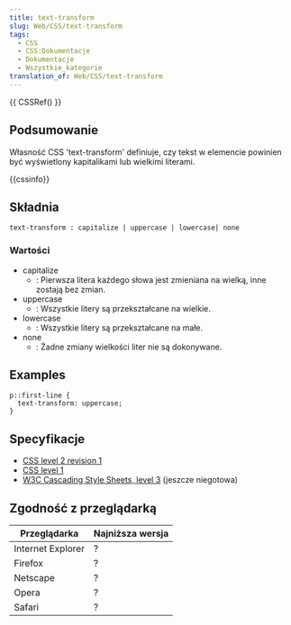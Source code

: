 ```yaml
---
title: text-transform
slug: Web/CSS/text-transform
tags:
  - CSS
  - CSS:Dokumentacje
  - Dokumentacje
  - Wszystkie_kategorie
translation_of: Web/CSS/text-transform
---
```

{{ CSSRef() }}

## Podsumowanie

Własność CSS 'text-transform' definiuje, czy tekst w elemencie powinien być wyświetlony kapitalikami lub wielkimi literami.

{{cssinfo}}

## Składnia

    text-transform : capitalize | uppercase | lowercase| none

### Wartości

- capitalize
  - : Pierwsza litera każdego słowa jest zmieniana na wielką, inne zostają bez zmian.
- uppercase
  - : Wszystkie litery są przekształcane na wielkie.
- lowercase
  - : Wszystkie litery są przekształcane na małe.
- none
  - : Żadne zmiany wielkości liter nie są dokonywane.

## Examples

    p::first-line {
      text-transform: uppercase;
    }

## Specyfikacje

- [CSS level 2 revision 1](http://www.w3.org/TR/CSS21/text.html#caps-prop)
- [CSS level 1](http://www.w3.org/TR/CSS1#text-transform)
- [W3C Cascading Style Sheets, level 3](http://www.w3.org/TR/css3-text/) (jeszcze niegotowa)

## Zgodność z przeglądarką

| Przeglądarka      | Najniższa wersja |
| ----------------- | ---------------- |
| Internet Explorer | ?                |
| Firefox           | ?                |
| Netscape          | ?                |
| Opera             | ?                |
| Safari            | ?                |
